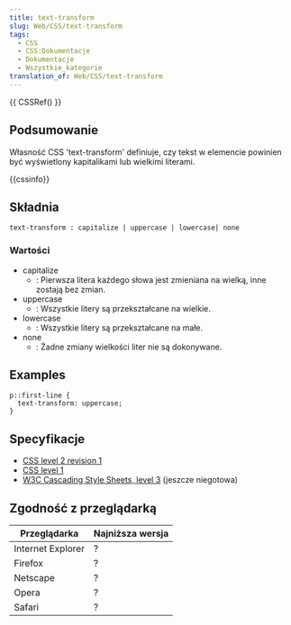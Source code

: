 ```yaml
---
title: text-transform
slug: Web/CSS/text-transform
tags:
  - CSS
  - CSS:Dokumentacje
  - Dokumentacje
  - Wszystkie_kategorie
translation_of: Web/CSS/text-transform
---
```

{{ CSSRef() }}

## Podsumowanie

Własność CSS 'text-transform' definiuje, czy tekst w elemencie powinien być wyświetlony kapitalikami lub wielkimi literami.

{{cssinfo}}

## Składnia

    text-transform : capitalize | uppercase | lowercase| none

### Wartości

- capitalize
  - : Pierwsza litera każdego słowa jest zmieniana na wielką, inne zostają bez zmian.
- uppercase
  - : Wszystkie litery są przekształcane na wielkie.
- lowercase
  - : Wszystkie litery są przekształcane na małe.
- none
  - : Żadne zmiany wielkości liter nie są dokonywane.

## Examples

    p::first-line {
      text-transform: uppercase;
    }

## Specyfikacje

- [CSS level 2 revision 1](http://www.w3.org/TR/CSS21/text.html#caps-prop)
- [CSS level 1](http://www.w3.org/TR/CSS1#text-transform)
- [W3C Cascading Style Sheets, level 3](http://www.w3.org/TR/css3-text/) (jeszcze niegotowa)

## Zgodność z przeglądarką

| Przeglądarka      | Najniższa wersja |
| ----------------- | ---------------- |
| Internet Explorer | ?                |
| Firefox           | ?                |
| Netscape          | ?                |
| Opera             | ?                |
| Safari            | ?                |
